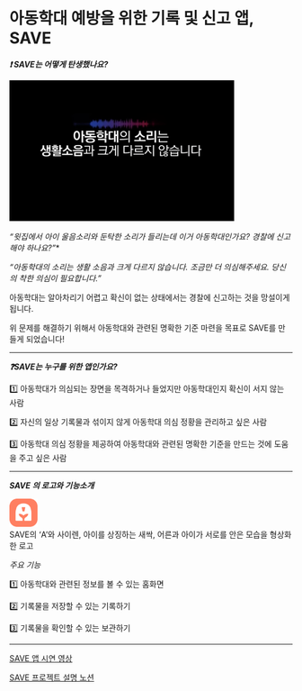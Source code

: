 아동학대 예방을 위한 기록 및 신고 앱, SAVE
=============================================

***❗ SAVE는 어떻게 탄생했나요?***

<img src="/images/save_background.png" width="400px" height="250px" title="px(픽셀) 크기 설정" alt="아동학대 공익광고"></img><br/>

*“윗집에서 아이 울음소리와 둔탁한 소리가 들리는데 이거 아동학대인가요? 경찰에 신고해야 하나요?”**

*“아동학대의 소리는 생활 소음과 크게 다르지 않습니다. 조금만 더 의심해주세요. 당신의 착한 의심이 필요합니다.”*

아동학대는 알아차리기 어렵고 확신이 없는 상태에서는 경찰에 신고하는 것을 망설이게 됩니다. 

위 문제를 해결하기 위해서 아동학대와 관련된 명확한 기준 마련을 목표로 SAVE를 만들게 되었습니다!

-----------------------------------------------

***❓SAVE는 누구를 위한 앱인가요?***

1️⃣ 아동학대가 의심되는 장면을 목격하거나 들었지만 아동학대인지 확신이 서지 않는 사람

2️⃣ 자신의 일상 기록물과 섞이지 않게 아동학대 의심 정황을 관리하고 싶은 사람

3️⃣ 아동학대 의심 정황을 제공하여 아동학대와 관련된 명확한 기준을 만드는 것에 도움을 주고 싶은 사람

---------------------------------------------

***SAVE 의 로고와 기능소개***

<img src="/images/save_logo.svg" width="50px" height="50px" title="px(픽셀) 크기 설정" alt="logo"></img><br/>
SAVE의 ‘A’와 사이렌,
아이를 상징하는 새싹,
어른과 아이가 서로를 안은 모습을 형상화한 로고

*주요 기능*

1️⃣ 아동학대와 관련된 정보를 볼 수 있는 홈화면

2️⃣ 기록물을 저장할 수 있는 기록하기

3️⃣ 기록물을 확인할 수 있는 보관하기

--------------------------------------------
[SAVE 앱 시연 영상](https://www.youtube.com/watch?v=QyhV7Mks04c)

[SAVE 프로젝트 설명 노션](https://alive-knight-dc2.notion.site/SAVE-1f54400850264229b37db5a63f1b665d)
